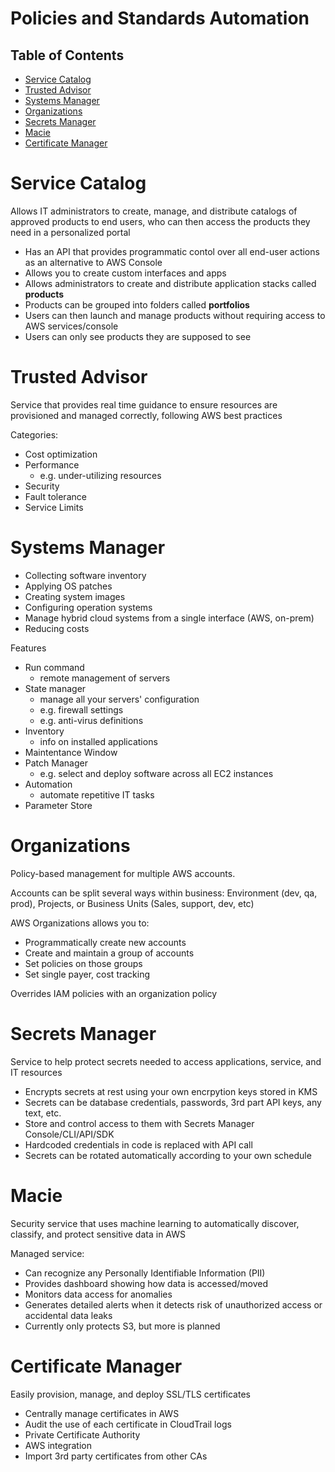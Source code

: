 # Policies and Standards Automation

## Table of Contents
- [Service Catalog](#Service-Catalog)
- [Trusted Advisor](#Trusted-Advisor)
- [Systems Manager](#Systems-Manager)
- [Organizations](#Organizations)
- [Secrets Manager](#Secrets-Manager)
- [Macie](#Macie)
- [Certificate Manager](#Certificate-Manager)

# Service Catalog
Allows IT administrators to create, manage, and distribute catalogs of approved products to end users, who can then access the products they need in a personalized portal
- Has an API that provides programmatic contol over all end-user actions as an alternative to AWS Console
- Allows you to create custom interfaces and apps
- Allows administrators to create and distribute application stacks called **products**
- Products can be grouped into folders called **portfolios**
- Users can then launch and manage products without requiring access to AWS services/console
- Users can only see products they are supposed to see

# Trusted Advisor
Service that provides real time guidance to ensure resources are provisioned and managed correctly, following AWS best practices

Categories:
- Cost optimization
- Performance
  - e.g. under-utilizing resources
- Security
- Fault tolerance
- Service Limits

# Systems Manager
- Collecting software inventory
- Applying OS patches
- Creating system images
- Configuring operation systems
- Manage hybrid cloud systems from a single interface (AWS, on-prem)
- Reducing costs

Features
- Run command
  - remote management of servers
- State manager
  - manage all your servers' configuration
  - e.g. firewall settings
  - e.g. anti-virus definitions
- Inventory
  - info on installed applications
- Maintentance Window
- Patch Manager
  - e.g. select and deploy software across all EC2 instances
- Automation
  - automate repetitive IT tasks
- Parameter Store


# Organizations
Policy-based management for multiple AWS accounts.

Accounts can be split several ways within business: Environment (dev, qa, prod), Projects, or Business Units (Sales, support, dev, etc)

AWS Organizations allows you to:
- Programmatically create new accounts
- Create and maintain a group of accounts
- Set policies on those groups
- Set single payer, cost tracking

Overrides IAM policies with an organization policy


# Secrets Manager
Service to help protect secrets needed to access applications, service, and IT resources

- Encrypts secrets at rest using your own encrpytion keys stored in KMS
- Secrets can be database credentials, passwords, 3rd part API keys, any text, etc.
- Store and control access to them with Secrets Manager Console/CLI/API/SDK
- Hardcoded credentials in code is replaced with API call
- Secrets can be rotated automatically according to your own schedule

# Macie
Security service that uses machine learning to automatically discover, classify, and protect sensitive data in AWS

Managed service:
- Can recognize any Personally Identifiable Information (PII)
- Provides dashboard showing how data is accessed/moved
- Monitors data access for anomalies
- Generates detailed alerts when it detects risk of unauthorized access or accidental data leaks
- Currently only protects S3, but more is planned

# Certificate Manager
Easily provision, manage, and deploy SSL/TLS certificates

- Centrally manage certificates in AWS
- Audit the use of each certificate in CloudTrail logs
- Private Certificate Authority
- AWS integration
- Import 3rd party certificates from other CAs
